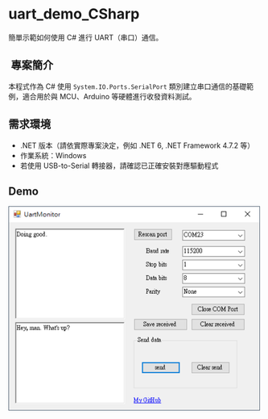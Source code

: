 # uart_demo_CSharp

簡單示範如何使用 C# 進行 UART（串口）通信。

## ​ 專案簡介
本程式作為 C# 使用 `System.IO.Ports.SerialPort` 類別建立串口通信的基礎範例，適合用於與 MCU、Arduino 等硬體進行收發資料測試。

## 需求環境
- .NET 版本（請依實際專案決定，例如 .NET 6, .NET Framework 4.7.2 等）
- 作業系統：Windows
- 若使用 USB-to-Serial 轉接器，請確認已正確安裝對應驅動程式

## Demo
<img src="docs/images/UartMonitor.png" alt="README generator GUI" width="500">
